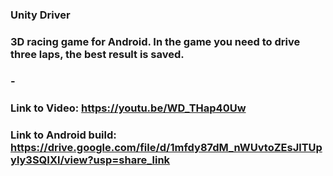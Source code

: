 ### Unity Driver
### 3D racing game for Android. In the game you need to drive three laps, the best result is saved.
### - 
### Link to Video: https://youtu.be/WD_THap40Uw
### Link to Android build: https://drive.google.com/file/d/1mfdy87dM_nWUvtoZEsJlTUpyly3SQIXl/view?usp=share_link
